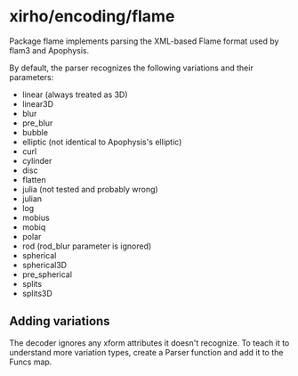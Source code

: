 # xirho/encoding/flame

Package flame implements parsing the XML-based Flame format used by flam3 and Apophysis.

By default, the parser recognizes the following variations and their parameters:

- linear (always treated as 3D)
- linear3D
- blur
- pre_blur
- bubble
- elliptic (not identical to Apophysis's elliptic)
- curl
- cylinder
- disc
- flatten
- julia (not tested and probably wrong)
- julian
- log
- mobius
- mobiq
- polar
- rod (rod_blur parameter is ignored)
- spherical
- spherical3D
- pre_spherical
- splits
- splits3D

## Adding variations

The decoder ignores any xform attributes it doesn't recognize. To teach it to understand more variation types, create a Parser function and add it to the Funcs map.
